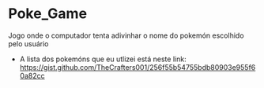 # Poke_Game
Jogo onde o computador tenta adivinhar o nome do pokemón escolhido pelo usuário<br>
* A lista dos pokemóns que eu utlizei está neste link:  <a>https://gist.github.com/TheCrafters001/256f55b54755bdb80903e955f60a82cc</a>
